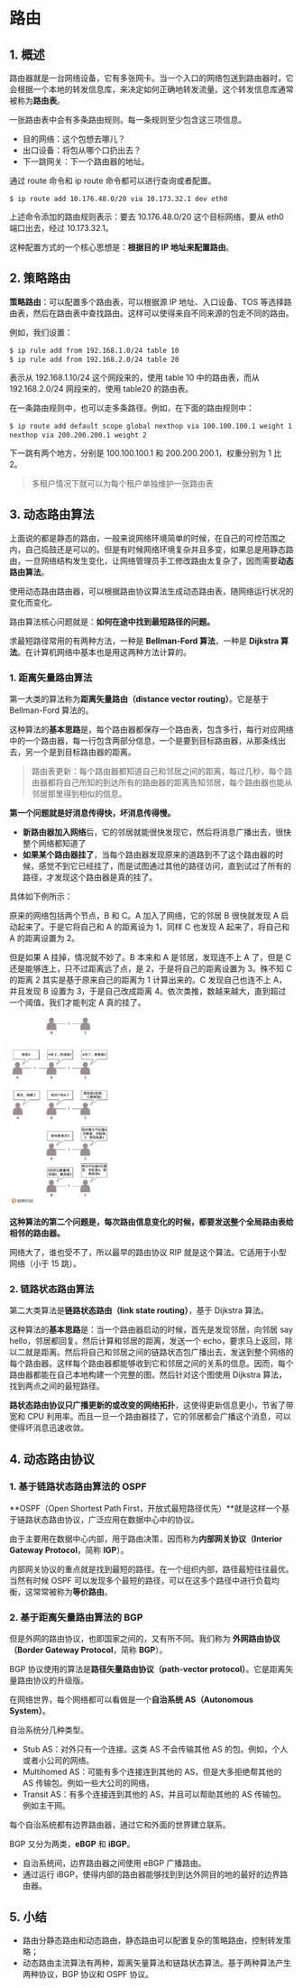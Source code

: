 # 路由

## 1. 概述

路由器就是一台网络设备，它有多张网卡。当一个入口的网络包送到路由器时，它会根据一个本地的转发信息库，来决定如何正确地转发流量。这个转发信息库通常被称为**路由表**。

一张路由表中会有多条路由规则。每一条规则至少包含这三项信息。

* 目的网络：这个包想去哪儿？
* 出口设备：将包从哪个口扔出去？
* 下一跳网关：下一个路由器的地址。

通过 route 命令和 ip route 命令都可以进行查询或者配置。

```shell
$ ip route add 10.176.48.0/20 via 10.173.32.1 dev eth0
```

上述命令添加的路由规则表示：要去 10.176.48.0/20 这个目标网络，要从 eth0 端口出去，经过 10.173.32.1。

这种配置方式的一个核心思想是：**根据目的 IP 地址来配置路由**。





## 2. 策略路由

**策略路由**：可以配置多个路由表，可以根据源 IP 地址、入口设备、TOS 等选择路由表，然后在路由表中查找路由。这样可以使得来自不同来源的包走不同的路由。

例如，我们设置：

```shell
$ ip rule add from 192.168.1.0/24 table 10 
$ ip rule add from 192.168.2.0/24 table 20
```

表示从 192.168.1.10/24 这个网段来的，使用 table 10 中的路由表，而从 192.168.2.0/24 网段来的，使用 table20 的路由表。

在一条路由规则中，也可以走多条路径。例如，在下面的路由规则中：

```shell
$ ip route add default scope global nexthop via 100.100.100.1 weight 1 nexthop via 200.200.200.1 weight 2
```

下一跳有两个地方，分别是 100.100.100.1 和 200.200.200.1，权重分别为 1 比 2。

> 多租户情况下就可以为每个租户单独维护一张路由表





## 3. 动态路由算法

上面说的都是静态的路由，一般来说网络环境简单的时候，在自己的可控范围之内，自己捣鼓还是可以的。但是有时候网络环境复杂并且多变，如果总是用静态路由，一旦网络结构发生变化，让网络管理员手工修改路由太复杂了，因而需要**动态路由算法**。

使用动态路由路由器，可以根据路由协议算法生成动态路由表，随网络运行状况的变化而变化。

路由算法核心问题就是：**如何在途中找到最短路径的问题。**

求最短路径常用的有两种方法，一种是 **Bellman-Ford 算法**，一种是 **Dijkstra 算法**。在计算机网络中基本也是用这两种方法计算的。





### 1. 距离矢量路由算法

第一大类的算法称为**距离矢量路由（distance vector routing）**。它是基于 Bellman-Ford 算法的。



这种算法的**基本思路**是，每个路由器都保存一个路由表，包含多行，每行对应网络中的一个路由器，每一行包含两部分信息，一个是要到目标路由器，从那条线出去，另一个是到目标路由器的距离。

> 路由表更新：每个路由器都知道自己和邻居之间的距离，每过几秒，每个路由器都将自己所知的到达所有的路由器的距离告知邻居，每个路由器也能从邻居那里得到相似的信息。

**第一个问题就是好消息传得快，坏消息传得慢。**

* **新路由器加入网络**后，它的邻居就能很快发现它，然后将消息广播出去，很快整个网络都知道了
* **如果某个路由器挂了**，当每个路由器发现原来的道路到不了这个路由器的时候，感觉不到它已经挂了，而是试图通过其他的路径访问，直到试过了所有的路径，才发现这个路由器是真的挂了。

具体如下例所示：

原来的网络包括两个节点，B 和 C。A 加入了网络，它的邻居 B 很快就发现 A 启动起来了。于是它将自己和 A 的距离设为 1，同样 C 也发现 A 起来了，将自己和 A 的距离设置为 2。

但是如果 A 挂掉，情况就不妙了。B 本来和 A 是邻居，发现连不上 A 了，但是 C 还是能够连上，只不过距离远了点，是 2，于是将自己的距离设置为 3。殊不知 C 的距离 2 其实是基于原来自己的距离为 1 计算出来的。C 发现自己也连不上 A，并且发现 B 设置为 3，于是自己改成距离 4。依次类推，数越来越大，直到超过一个阈值，我们才能判定 A 真的挂了。

<img src="assets/路由器挂掉.webp" style="zoom: 33%;" />



**这种算法的第二个问题是，每次路由信息变化的时候，都要发送整个全局路由表给相邻的路由器。**

网络大了，谁也受不了，所以最早的路由协议 RIP 就是这个算法。它适用于小型网络（小于 15 跳）。



### 2. 链路状态路由算法

第二大类算法是**链路状态路由（link state routing）**，基于 Dijkstra 算法。

这种算法的**基本思路**是：当一个路由器启动的时候，首先是发现邻居，向邻居 say hello，邻居都回复。然后计算和邻居的距离，发送一个 echo，要求马上返回，除以二就是距离。然后将自己和邻居之间的链路状态包广播出去，发送到整个网络的每个路由器。这样每个路由器都能够收到它和邻居之间的关系的信息。因而，每个路由器都能在自己本地构建一个完整的图，然后针对这个图使用 Dijkstra 算法，找到两点之间的最短路径。

**路状态路由协议只广播更新的或改变的网络拓扑**，这使得更新信息更小，节省了带宽和 CPU 利用率。而且一旦一个路由器挂了，它的邻居都会广播这个消息，可以使得坏消息迅速收敛。





## 4. 动态路由协议

### 1. 基于链路状态路由算法的 OSPF

**OSPF（Open Shortest Path First，开放式最短路径优先）**就是这样一个基于链路状态路由协议，广泛应用在数据中心中的协议。

由于主要用在数据中心内部，用于路由决策，因而称为**内部网关协议（Interior Gateway Protocol**，简称 **IGP**）。



内部网关协议的重点就是找到最短的路径。在一个组织内部，路径最短往往最优。当然有时候 OSPF 可以发现多个最短的路径，可以在这多个路径中进行负载均衡，这常常被称为**等价路由**。



### 2. 基于距离矢量路由算法的 BGP

但是外网的路由协议，也即国家之间的，又有所不同。我们称为 **外网路由协议（Border Gateway Protocol**，简称 **BGP**）。

BGP 协议使用的算法是**路径矢量路由协议（path-vector protocol）**。它是距离矢量路由协议的升级版。

在网络世界，每个网络都可以看做是一个**自治系统 AS（Autonomous System）**。

自治系统分几种类型。

* Stub AS：对外只有一个连接。这类 AS 不会传输其他 AS 的包。例如，个人或者小公司的网络。
* Multihomed AS：可能有多个连接连到其他的 AS，但是大多拒绝帮其他的 AS 传输包。例如一些大公司的网络。
* Transit AS：有多个连接连到其他的 AS，并且可以帮助其他的 AS 传输包。例如主干网。

每个自治系统都有边界路由器，通过它和外面的世界建立联系。



BGP 又分为两类，**eBGP** 和 **iBGP**。

* 自治系统间，边界路由器之间使用 eBGP 广播路由。
* 通过运行 iBGP，使得内部的路由器能够找到到达外网目的地的最好的边界路由器。



## 5. 小结

* 路由分静态路由和动态路由，静态路由可以配置复杂的策略路由，控制转发策略；
* 动态路由主流算法有两种，距离矢量算法和链路状态算法。基于两种算法产生两种协议，BGP 协议和 OSPF 协议。